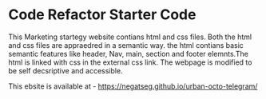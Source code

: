 # Code Refactor Starter Code
This Marketing startegy website contians html and css files. Both the html and css files are appraedred in a semantic way. the html contians basic semantic features like header, Nav, main, section and footer elemnts.The html is linked with css in the external css link. The webpage is modified to be self decsriptive and accessible.

This ebsite is available at - https://negatseg.github.io/urban-octo-telegram/